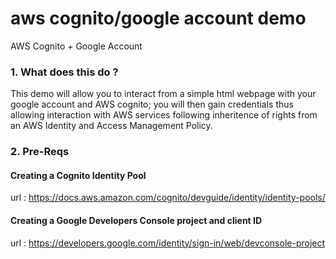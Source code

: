 # aws cognito/google account demo
AWS Cognito + Google Account
### 1. What does this do ?
This demo will allow you to interact from a simple html webpage with your google account and AWS cognito; you will then gain credentials thus allowing interaction with AWS services following inheritence of rights from an AWS Identity and Access Management Policy.

### 2. Pre-Reqs
#### Creating a Cognito Identity Pool
url : https://docs.aws.amazon.com/cognito/devguide/identity/identity-pools/
#### Creating a Google Developers Console project and client ID
url : https://developers.google.com/identity/sign-in/web/devconsole-project
